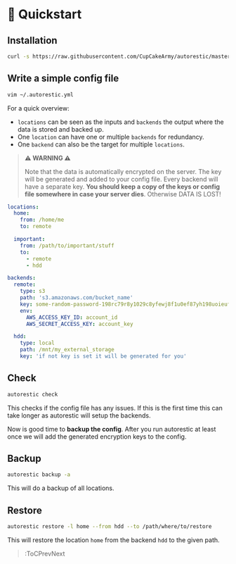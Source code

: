 # 🚀 Quickstart

## Installation

```bash
curl -s https://raw.githubusercontent.com/CupCakeArmy/autorestic/master/install.sh | bash
```

## Write a simple config file

```bash
vim ~/.autorestic.yml
```

For a quick overview:

- `locations` can be seen as the inputs and `backends` the output where the data is stored and backed up.
- One `location` can have one or multiple `backends` for redundancy.
- One `backend` can also be the target for multiple `locations`.

> **⚠️ WARNING ⚠️**
>
> Note that the data is automatically encrypted on the server. The key will be generated and added to your config file. Every backend will have a separate key. **You should keep a copy of the keys or config file somewhere in case your server dies**. Otherwise DATA IS LOST!

```yaml | .autorestic.yml
locations:
  home:
    from: /home/me
    to: remote

  important:
    from: /path/to/important/stuff
    to:
      - remote
      - hdd

backends:
  remote:
    type: s3
    path: 's3.amazonaws.com/bucket_name'
    key: some-random-password-198rc79r8y1029c8yfewj8f1u0ef87yh198uoieufy
    env:
      AWS_ACCESS_KEY_ID: account_id
      AWS_SECRET_ACCESS_KEY: account_key

  hdd:
    type: local
    path: /mnt/my_external_storage
    key: 'if not key is set it will be generated for you'
```

## Check

```bash
autorestic check
```

This checks if the config file has any issues. If this is the first time this can take longer as autorestic will setup the backends.

Now is good time to **backup the config**. After you run autorestic at least once we will add the generated encryption keys to the config.

## Backup

```bash
autorestic backup -a
```

This will do a backup of all locations.

## Restore

```bash
autorestic restore -l home --from hdd --to /path/where/to/restore
```

This will restore the location `home` from the backend `hdd` to the given path.

> :ToCPrevNext
